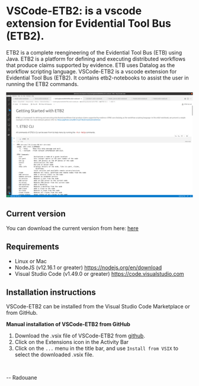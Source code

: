 # VSCode-ETB2: is a vscode extension for Evidential Tool Bus (ETB2).  

ETB2 is a complete reengineering of the Evidential Tool Bus (ETB) using Java. ETB2 is a platform for defining and executing distributed workflows that produce claims supported by evidence. ETB uses Datalog as the workflow scripting language. VSCode-ETB2 is a vscode extension for Evidential Tool Bus (ETB2). It contains etb2-notebooks to assist the user in running the ETB2 commands. 


<img src="https://github.com/BouchekirRedouane/etb2-vs-extension/blob/main/screenshots/vscode-etb-Screenshot.png" width="800">


## Current version
You can download the current version from here: [here](https://github.com/BouchekirRedouane/etb2-vs-extension/releases/download/untagged-ee27cb47ff65183324ef/etb2-vs-code-0.0.1.vsix)



## Requirements 
- Linux or Mac
- NodeJS (v12.16.1 or greater) https://nodejs.org/en/download
- Visual Studio Code (v1.49.0 or greater) https://code.visualstudio.com

## Installation instructions
VSCode-ETB2 can be installed from the Visual Studio Code Marketplace or from GitHub.

**Manual installation of VSCode-ETB2 from GitHub**
1. Download the .vsix file of VSCode-ETB2 from [github]([https://github.com/](https://github.com/BouchekirRedouane/etb2-vs-extension/releases/download/untagged-ee27cb47ff65183324ef/etb2-vs-code-0.0.1.vsix)).
2. Click on the Extensions icon in the Activity Bar 
3. Click on the `...` menu in the title bar, and use `Install from VSIX` to select the downloaded .vsix file. 

<br>




 -- Radouane 
